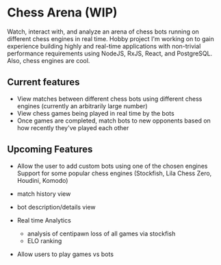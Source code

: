 # Chess Arena (WIP)

Watch, interact with, and analyze an arena of chess bots running on different chess engines in real time.
Hobby project I'm working on to gain experience building highly and real-time applications with non-trivial performance requirements using NodeJS, RxJS, React, and PostgreSQL. Also, chess engines are cool.

## Current features

- View matches between different chess bots using different chess engines (currently an arbitrarily large number)
- View chess games being played in real time by the bots
- Once games are completed, match bots to new opponents based on how recently they've played each other

## Upcoming Features

- Allow the user to add custom bots using one of the chosen engines
  Support for some popular chess engines (Stockfish, Lila Chess Zero, Houdini, Komodo)

- match history view
- bot description/details view

- Real time Analytics
  - analysis of centipawn loss of all games via stockfish
  - ELO ranking
- Allow users to play games vs bots
